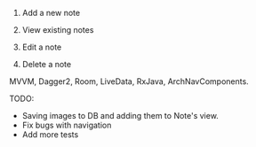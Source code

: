 1. Add a new note

2. View existing notes

3. Edit a note

4. Delete a note

MVVM, Dagger2, Room, LiveData, RxJava, ArchNavComponents. 

TODO: 
* Saving images to DB and adding them to Note's view.
* Fix bugs with navigation
* Add more tests

